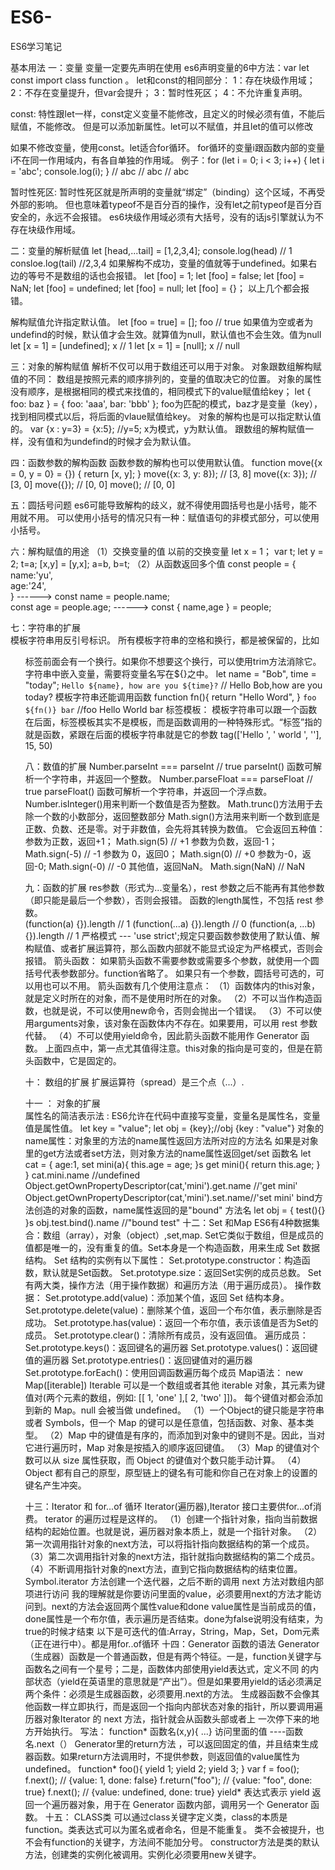 # ES6-
ES6学习笔记

基本用法
一：变量
变量一定要先声明在使用
es6声明变量的6中方法：var   let    const    import   class  function 。
let和const的相同部分：
  1：存在块级作用域；
  2：不存在变量提升，但var会提升；
  3：暂时性死区；
  4：不允许重复声明。
  
const: 特性跟let一样，const定义变量不能修改，且定义的时候必须有值，不能后赋值，不能修改。
但是可以添加新属性。let可以不赋值，并且let的值可以修改

如果不修改变量，使用const。let适合for循环。
for循环的变量i跟函数内部的变量i不在同一作用域内，有各自单独的作用域。
例子：for (let i = 0; i < 3; i++) {
        let i = 'abc';
        console.log(i);
    }
  // abc
  // abc
  // abc
  
暂时性死区:
  暂时性死区就是所声明的变量就“绑定”（binding）这个区域，不再受外部的影响。
  但也意味着typeof不是百分百的操作，没有let之前typeof是百分百安全的，永远不会报错。
  es6块级作用域必须有大括号，没有的话js引擎就认为不存在块级作用域。
  

二：变量的解析赋值
   let [head,...tail] = [1,2,3,4];
   console.log(head)   //  1
   consloe.log(tail)   //2,3,4
   如果解构不成功，变量的值就等于undefined。如果右边的等号不是数组的话也会报错。
    let [foo] = 1;
    let [foo] = false;
    let [foo] = NaN;
    let [foo] = undefined;
    let [foo] = null;
    let [foo] = {}；
   以上几个都会报错。
   
   解构赋值允许指定默认值。
   let [foo = true] = [];   foo // true
   如果值为空或者为undefind的时候，默认值才会生效。就算值为null，默认值也不会生效。值为null
   let [x = 1] = [undefined];
    x // 1
   let [x = 1] = [null];
    x // null
   
三：对象的解构赋值
      解析不仅可以用于数组还可以用于对象。
      对象跟数组解构赋值的不同：
        数组是按照元素的顺序排列的，变量的值取决它的位置。
        对象的属性没有顺序，是根据相同的模式来找值的，相同模式下的value赋值给key；
        let { foo: baz } = { foo: 'aaa', bar: 'bbb' };
        foo为匹配的模式，baz才是变量（key），找到相同模式以后，将后面的vlaue赋值给key。
      对象的解构也是可以指定默认值的。
        var {x : y=3} = {x:5};   //y=5;   x为模式，y为默认值。
        跟数组的解构赋值一样，没有值和为undefind的时候才会为默认值。
        
        
四：函数参数的解构函数
      函数参数的解构也可以使用默认值。
       function move({x = 0, y = 0} = {}) {
          return [x, y];
        }
          move({x: 3, y: 8}); // [3, 8]
          move({x: 3}); // [3, 0]
          move({}); // [0, 0]
          move(); // [0, 0]     
  
  五：圆括号问题
        es6可能导致解构的歧义，就不得使用圆括号也是小括号，能不用就不用。
        可以使用小括号的情况只有一种：赋值语句的非模式部分，可以使用小括号。
        
  六：解构赋值的用途
     （1）交换变量的值              以前的交换变量
          let x = 1；                  var t;
          let y = 2;                   t=a;
          [x,y] = [y,x];               a=b, b=t;
     （2）从函数返回多个值
          const people = {
            name:'yu',                  
            age:'24',                   
          }                             ------>
          const name = people.name;         
          const age = people.age;       ------>     const { name,age } = people;
          
  七：字符串的扩展    
        模板字符串用反引号标识。
        所有模板字符串的空格和换行，都是被保留的，比如<ul>标签前面会有一个换行。如果你不想要这个换行，可以使用trim方法消除它。
        字符串中嵌入变量，需要将变量名写在${}之中。
         let name = "Bob", time = "today";
         `Hello ${name}, how are you ${time}?`  // Hello Bob,how are you today?
         模板字符串还能调用函数
          function fn(){
            return "Hello Word",
          }
          `foo ${fn()} bar`   //foo Hello World bar
        标签模板：
        模板字符串可以跟一个函数在后面，标签模板其实不是模板，而是函数调用的一种特殊形式。“标签”指的就是函数，紧跟在后面的模板字符串就是它的参数
        tag(['Hello ', ' world ', ''], 15, 50)
      
   八：数值的扩展
        Number.parseInt === parseInt // true                parseInt() 函数可解析一个字符串，并返回一个整数。
        Number.parseFloat === parseFloat // true            parseFloat() 函数可解析一个字符串，并返回一个浮点数。
        Number.isInteger()用来判断一个数值是否为整数。
        Math.trunc()方法用于去除一个数的小数部分，返回整数部分
        Math.sign()方法用来判断一个数到底是正数、负数、还是零。对于非数值，会先将其转换为数值。
        它会返回五种值：
                      参数为正数，返回+1；       Math.sign(5) // +1
                      参数为负数，返回-1；       Math.sign(-5) // -1
                      参数为 0，返回0；          Math.sign(0) // +0
                      参数为-0，返回-0;          Math.sign(-0) // -0
                      其他值，返回NaN。          Math.sign(NaN) // NaN
  
 九：函数的扩展
        res参数（形式为...变量名），rest 参数之后不能再有其他参数（即只能是最后一个参数），否则会报错。
        函数的length属性，不包括 rest 参数。     
            (function(a) {}).length  // 1
            (function(...a) {}).length  // 0
            (function(a, ...b) {}).length  // 1
        严格模式 --- 'use strict';规定只要函数参数使用了默认值、解构赋值、或者扩展运算符，那么函数内部就不能显式设定为严格模式，否则会报错。
        箭头函数：
            如果箭头函数不需要参数或需要多个参数，就使用一个圆括号代表参数部分。function省略了。
            如果只有一个参数，圆括号可选的，可以用也可以不用。
                 箭头函数有几个使用注意点：
                （1）函数体内的this对象，就是定义时所在的对象，而不是使用时所在的对象。
                （2）不可以当作构造函数，也就是说，不可以使用new命令，否则会抛出一个错误。
                （3）不可以使用arguments对象，该对象在函数体内不存在。如果要用，可以用 rest 参数代替。
                （4）不可以使用yield命令，因此箭头函数不能用作 Generator 函数。
                上面四点中，第一点尤其值得注意。this对象的指向是可变的，但是在箭头函数中，它是固定的。

十： 数组的扩展
      扩展运算符（spread）是三个点（...）.
      
十一 ： 对象的扩展     
        属性名的简洁表示法 : ES6允许在代码中直接写变量，变量名是属性名，变量值是属性值。
          let key = "value";
          let obj = {key};//obj {key : "value"}
        对象的name属性：对象里的方法的name属性返回方法所对应的方法名
        如果是对象里的get方法或者set方法，则对象方法的name属性返回get/set 函数名
              let cat = {
                     age:1,
                     set mini(a){
                       this.age = age;
                     }s
                     get mini(){
                       return this.age;
                     }
                  }
              cat.mini.name //undefined
              Object.getOwnPropertyDescriptor(cat,'mini').get.name //'get mini'
              Object.getOwnPropertyDescriptor(cat,'mini').set.name//'set mini'
        bind方法创造的对象的函数，name属性返回的是"bound" 方法名
                      let obj = {
                          test(){}
                      }s
                      obj.test.bind().name //"bound test"
十二：Set 和Map
      ES6有4种数据集合：数组（array），对象（object）,set,map.
      Set它类似于数组，但是成员的值都是唯一的，没有重复的值。Set本身是一个构造函数，用来生成 Set 数据结构。
      Set 结构的实例有以下属性：
              Set.prototype.constructor：构造函数，默认就是Set函数。
              Set.prototype.size：返回Set实例的成员总数。
      Set有两大类，操作方法（用于操作数据）和遍历方法（用于遍历成员）。
            操作数据：
              Set.prototype.add(value)：添加某个值，返回 Set 结构本身。
              Set.prototype.delete(value)：删除某个值，返回一个布尔值，表示删除是否成功。
              Set.prototype.has(value)：返回一个布尔值，表示该值是否为Set的成员。
              Set.prototype.clear()：清除所有成员，没有返回值。
            遍历成员：
              Set.prototype.keys()：返回键名的遍历器
              Set.prototype.values()：返回键值的遍历器
              Set.prototype.entries()：返回键值对的遍历器
              Set.prototype.forEach()：使用回调函数遍历每个成员
       Map语法： new Map([iterable])  Iterable 可以是一个数组或者其他 iterable 对象，其元素为键值对(两个元素的数组，例如: [[ 1, 'one' ],[ 2, 'two' ]])。 每个键值对都会添加到新的 Map。null 会被当做 undefined。
       （1）一个Object的键只能是字符串或者 Symbols，但一个 Map 的键可以是任意值，包括函数、对象、基本类型。
       （2）Map 中的键值是有序的，而添加到对象中的键则不是。因此，当对它进行遍历时，Map 对象是按插入的顺序返回键值。
       （3）Map 的键值对个数可以从 size 属性获取，而 Object 的键值对个数只能手动计算。
       （4）Object 都有自己的原型，原型链上的键名有可能和你自己在对象上的设置的键名产生冲突。
       
十三：Iterator 和 for...of 循环
      Iterator(遍历器),Iterator 接口主要供for...of消费。
      terator 的遍历过程是这样的。
     （1）创建一个指针对象，指向当前数据结构的起始位置。也就是说，遍历器对象本质上，就是一个指针对象。
     （2）第一次调用指针对象的next方法，可以将指针指向数据结构的第一个成员。
     （3）第二次调用指针对象的next方法，指针就指向数据结构的第二个成员。
     （4）不断调用指针对象的next方法，直到它指向数据结构的结束位置。
      Symbol.iterator 方法创建一个迭代器，之后不断的调用 next 方法对数组内部项进行访问
      我的理解就是你要访问里面的value，必须要用next的方法才能访问到。next的方法会返回两个属性value和done
      value属性是当前成员的值，done属性是一个布尔值，表示遍历是否结束。done为false说明没有结束，为true的时候才结束
      以下是可迭代的值:Array，String，Map，Set，Dom元素（正在进行中）。都是用for..of循环
十四：Generator 函数的语法
      Generator（生成器）函数是一个普通函数，但是有两个特征。一是，function关键字与函数名之间有一个星号；二是，函数体内部使用yield表达式，定义不同       的内部状态（yield在英语里的意思就是“产出”）。但是如果要用yield的话必须满足两个条件：必须是生成器函数，必须要用.next的方法。
      生成器函数不会像其他函数一样立即执行，而是返回一个指向内部状态对象的指针，所以要调用遍历器对象Iterator 的 next 方法，指针就会从函数头部或者上      一次停下来的地方开始执行。
      写法： function* 函数名(x,y){ ...}  访问里面的值 ----函数名.next（）
      Generator里的return方法 ，可以返回固定的值，并且结束生成器函数。如果return方法调用时，不提供参数，则返回值的value属性为undefined。
            function* foo(){
                  yield 1;
                  yield 2;
                  yield 3;
              }
        var f = foo();
        f.next();
        // {value: 1, done: false}
        f.return("foo");
        // {value: "foo", done: true}
        f.next();
        // {value: undefined, done: true}
        yield* 表达式表示 yield 返回一个遍历器对象，用于在 Generator 函数内部，调用另一个 Generator 函数。
十五： CLASS类
      可以通过class关键字定义类，class的本质是function。类表达式可以为匿名或者命名，但是不能重复。
      类不会被提升，也不会有function的关键字，方法间不能加分号。
      constructor方法是类的默认方法，创建类的实例化被调用。实例化必须要用new关键字。
      
      
        
   
      
      
  




